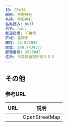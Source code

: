 ```yaml
---
ID: EPvIA
総称: 熊野神社
名称: 熊野神社
名称読み: null
別名: null
都道府県: 千葉県
区域: 香取市
緯度: 35.872949
経度: 140.4434377
郵便番号: 2870045
住所: 千葉県香取市関５５０
---
```


## その他

### 参考URL

| URL | 説明          |
| --- | ------------- |
|     | OpenStreetMap |
